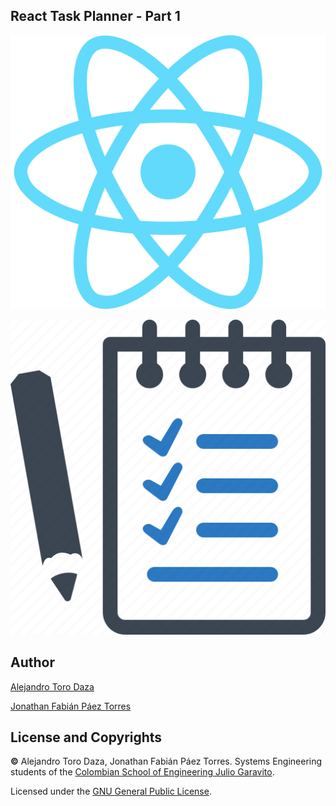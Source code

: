 ## React Task Planner - Part 1

![img](https://github.com/ieti-eci/react-task-planner-2-AlejandroToro/blob/main/img/React.png)

![img](https://github.com/ieti-eci/react-task-planner-2-AlejandroToro/blob/main/img/Task%20Planner.png)

## Author

[Alejandro Toro Daza](https://github.com/Skullzo)

[Jonathan Fabián Páez Torres](https://github.com/jfpazto)

## License and Copyrights

**©** Alejandro Toro Daza, Jonathan Fabián Páez Torres. Systems Engineering students of the [Colombian School of Engineering Julio Garavito](https://www.escuelaing.edu.co/es/).

Licensed under the [GNU General Public License](https://github.com/ieti-eci/react-task-planner-2-AlejandroToro/blob/main/LICENSE).
